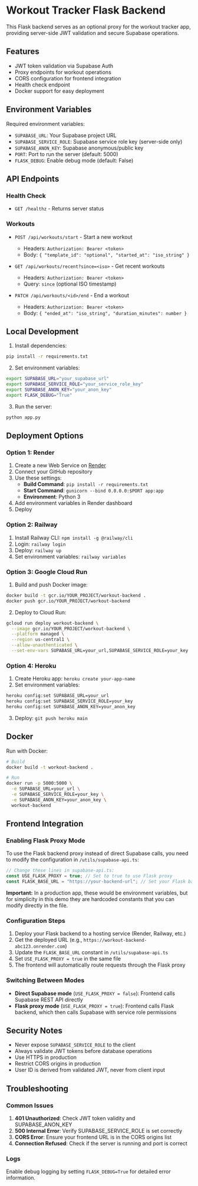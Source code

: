 # Workout Tracker Flask Backend

This Flask backend serves as an optional proxy for the workout tracker app, providing server-side JWT validation and secure Supabase operations.

## Features

- JWT token validation via Supabase Auth
- Proxy endpoints for workout operations
- CORS configuration for frontend integration
- Health check endpoint
- Docker support for easy deployment

## Environment Variables

Required environment variables:

- `SUPABASE_URL`: Your Supabase project URL
- `SUPABASE_SERVICE_ROLE`: Supabase service role key (server-side only)
- `SUPABASE_ANON_KEY`: Supabase anonymous/public key
- `PORT`: Port to run the server (default: 5000)
- `FLASK_DEBUG`: Enable debug mode (default: False)

## API Endpoints

### Health Check
- `GET /healthz` - Returns server status

### Workouts
- `POST /api/workouts/start` - Start a new workout
  - Headers: `Authorization: Bearer <token>`
  - Body: `{ "template_id": "optional", "started_at": "iso_string" }`

- `GET /api/workouts/recent?since=<iso>` - Get recent workouts
  - Headers: `Authorization: Bearer <token>`
  - Query: `since` (optional ISO timestamp)

- `PATCH /api/workouts/<id>/end` - End a workout
  - Headers: `Authorization: Bearer <token>`
  - Body: `{ "ended_at": "iso_string", "duration_minutes": number }`

## Local Development

1. Install dependencies:
```bash
pip install -r requirements.txt
```

2. Set environment variables:
```bash
export SUPABASE_URL="your_supabase_url"
export SUPABASE_SERVICE_ROLE="your_service_role_key"
export SUPABASE_ANON_KEY="your_anon_key"
export FLASK_DEBUG="True"
```

3. Run the server:
```bash
python app.py
```

## Deployment Options

### Option 1: Render

1. Create a new Web Service on [Render](https://render.com)
2. Connect your GitHub repository
3. Use these settings:
   - **Build Command**: `pip install -r requirements.txt`
   - **Start Command**: `gunicorn --bind 0.0.0.0:$PORT app:app`
   - **Environment**: Python 3
4. Add environment variables in Render dashboard
5. Deploy

### Option 2: Railway

1. Install Railway CLI: `npm install -g @railway/cli`
2. Login: `railway login`
3. Deploy: `railway up`
4. Set environment variables: `railway variables`

### Option 3: Google Cloud Run

1. Build and push Docker image:
```bash
docker build -t gcr.io/YOUR_PROJECT/workout-backend .
docker push gcr.io/YOUR_PROJECT/workout-backend
```

2. Deploy to Cloud Run:
```bash
gcloud run deploy workout-backend \
  --image gcr.io/YOUR_PROJECT/workout-backend \
  --platform managed \
  --region us-central1 \
  --allow-unauthenticated \
  --set-env-vars SUPABASE_URL=your_url,SUPABASE_SERVICE_ROLE=your_key
```

### Option 4: Heroku

1. Create Heroku app: `heroku create your-app-name`
2. Set environment variables:
```bash
heroku config:set SUPABASE_URL=your_url
heroku config:set SUPABASE_SERVICE_ROLE=your_key
heroku config:set SUPABASE_ANON_KEY=your_anon_key
```
3. Deploy: `git push heroku main`

## Docker

Run with Docker:

```bash
# Build
docker build -t workout-backend .

# Run
docker run -p 5000:5000 \
  -e SUPABASE_URL=your_url \
  -e SUPABASE_SERVICE_ROLE=your_key \
  -e SUPABASE_ANON_KEY=your_anon_key \
  workout-backend
```

## Frontend Integration

### Enabling Flask Proxy Mode

To use the Flask backend proxy instead of direct Supabase calls, you need to modify the configuration in `/utils/supabase-api.ts`:

```typescript
// Change these lines in supabase-api.ts:
const USE_FLASK_PROXY = true; // Set to true to use Flask proxy
const FLASK_BASE_URL = "https://your-backend-url"; // Set your Flask backend URL here
```

**Important:** In a production app, these would be environment variables, but for simplicity in this demo they are hardcoded constants that you can modify directly in the file.

### Configuration Steps

1. Deploy your Flask backend to a hosting service (Render, Railway, etc.)
2. Get the deployed URL (e.g., `https://workout-backend-abc123.onrender.com`)
3. Update the `FLASK_BASE_URL` constant in `/utils/supabase-api.ts`
4. Set `USE_FLASK_PROXY = true` in the same file
5. The frontend will automatically route requests through the Flask proxy

### Switching Between Modes

- **Direct Supabase mode** (`USE_FLASK_PROXY = false`): Frontend calls Supabase REST API directly
- **Flask proxy mode** (`USE_FLASK_PROXY = true`): Frontend calls Flask backend, which then calls Supabase with service role permissions

## Security Notes

- Never expose `SUPABASE_SERVICE_ROLE` to the client
- Always validate JWT tokens before database operations
- Use HTTPS in production
- Restrict CORS origins in production
- User ID is derived from validated JWT, never from client input

## Troubleshooting

### Common Issues

1. **401 Unauthorized**: Check JWT token validity and SUPABASE_ANON_KEY
2. **500 Internal Error**: Verify SUPABASE_SERVICE_ROLE is set correctly
3. **CORS Error**: Ensure your frontend URL is in the CORS origins list
4. **Connection Refused**: Check if the server is running and port is correct

### Logs

Enable debug logging by setting `FLASK_DEBUG=True` for detailed error information.